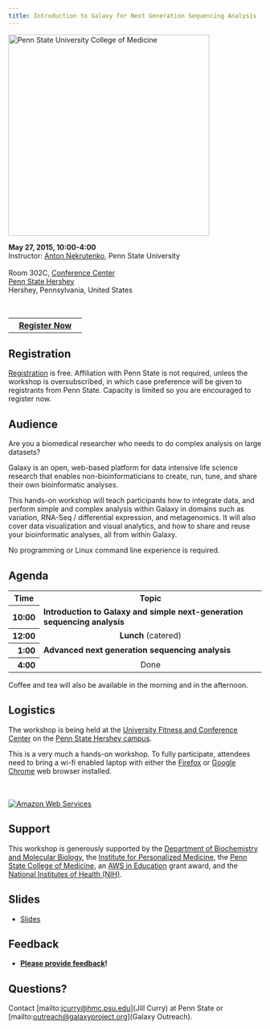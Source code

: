 ```yaml
---
title: Introduction to Galaxy for Next Generation Sequencing Analysis
---
```

<div class='center'>
<a href='http://www.pennstatehershey.org/web/college'><img src="/src/Images/Logos/PSUMedicine.png" alt="Penn State University College of Medicine" width="400" /></a>



**May 27, 2015, 10:00-4:00**<br />
Instructor: [Anton Nekrutenko](/src/anton/index.md), Penn State University<br /><br />
Room 302C, [Conference Center](http://www.pennstatehershey.org/c/document_library/get_file?folderId=11516&name=DLFE-17612.pdf)<br />[Penn State Hershey](http://www.pennstatehershey.org/)<br />
Hershey, Pennsylvania, United States
</div>

<div class='right'>
<br />
<table>
  <tr>
    <th> &nbsp;&nbsp; <a href='http://bit.ly/gxyhershey2015reg'>Register Now</a> &nbsp;&nbsp; </th>
  </tr>
</table>

</div>

## Registration

[Registration](http://bit.ly/gxyhershey2015reg) is free. Affiliation with Penn State is not required, unless the workshop is oversubscribed, in which case preference will be given to registrants from Penn State.  Capacity is limited so you are encouraged to register now.

## Audience

Are you a biomedical researcher who needs to do complex analysis on large datasets?

Galaxy is an open, web-based platform for data intensive life science research that enables non-bioinformaticians to create, run, tune, and share their own bioinformatic analyses.

This hands-on workshop will teach participants how to integrate data, and perform simple and complex analysis within Galaxy in domains such as variation, RNA-Seq / differential expression, and metagenomics.  It will also cover data visualization and visual analytics, and how to share and reuse your bioinformatic analyses, all from within Galaxy.

No programming or Linux command line experience is required.

## Agenda

<table>
  <tr class="th" >
    <th> Time </th>
    <th> Topic </th>
  </tr>
  <tr>
    <th style=" text-align: right;"> 10:00 </th>
    <td> <strong>Introduction to Galaxy and simple next-generation sequencing analysis</strong> </td>
  </tr>
  <tr>
    <th style=" text-align: right;"> 12:00 </th>
    <td style=" text-align: center;"> <strong>Lunch</strong> (catered) </td>
  </tr>
  <tr>
    <th style=" text-align: right;"> 1:00 </th>
    <td> <strong>Advanced next generation sequencing analysis </td>
  </tr>
  <tr>
    <th style=" text-align: right;"> 4:00 </th>
    <td style=" text-align: center;"> </strong>Done<strong> </td>
  </tr>
</table>


<div class='center'>Coffee and tea will also be available in the morning and in the afternoon.</div>

## Logistics

The workshop is being held at the [University Fitness and Conference Center](http://www.pennstatehershey.org/c/document_library/get_file?folderId=11516&name=DLFE-17612.pdf) on the [Penn State Hershey campus](http://www.pennstatehershey.org/).

This is a very much a hands-on workshop.  To fully participate, attendees need to bring a wi-fi enabled laptop with either the [Firefox](https://www.mozilla.org/en-US/firefox/new/) or [Google Chrome](http://www.google.com/chrome) web browser installed.

<div class='right center'>
<br /><br />
<a href='http://aws.amazon.com/'><img src="/src/Images/Logos/AWSLogo.png" alt="Amazon Web Services" /></a>
</div>

## Support

This workshop is generously supported by the [Department of Biochemistry and Molecular Biology](http://www2.med.psu.edu/biochemistry), the [Institute for Personalized Medicine](http://www2.med.psu.edu/ipm/), the [Penn State College of Medicine](http://www.pennstatehershey.org/web/college), an [AWS in Education](http://aws.amazon.com/education/) grant award, and the [National Institutes of Health (NIH)](http://www.nih.gov).

## Slides

* [Slides](PLACEHOLDER_ATTACHMENT_URL/src/Documents/Presentations/2015PennStateHersheyWorkshop.pdf) 

## Feedback

* **[Please provide feedback](http://bit.ly/hershey2015feedback)!**

## Questions?

Contact [mailto:jcurry@hmc.psu.edu](Jill Curry) at Penn State or [mailto:outreach@galaxyproject.org](Galaxy Outreach).
